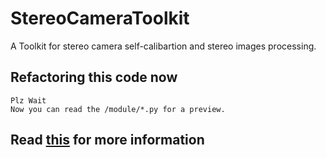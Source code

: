 # StereoCameraToolkit

 A Toolkit for stereo camera self-calibartion and stereo images processing.

## Refactoring this code now

    Plz Wait
    Now you can read the /module/*.py for a preview.

## Read [this](http://northpointer.xyz/2020/08/13/Python-%E5%8F%8C%E7%9B%AE%E8%87%AA%E6%A0%87%E5%AE%9A%E7%B3%BB%E7%BB%9F/) for more information
